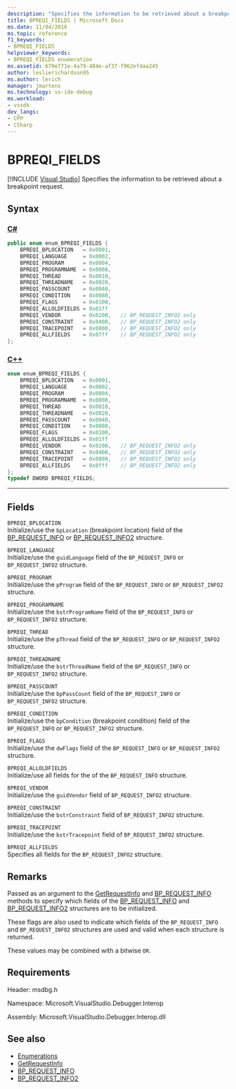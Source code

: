 ```yaml
---
description: "Specifies the information to be retrieved about a breakpoint request."
title: BPREQI_FIELDS | Microsoft Docs
ms.date: 11/04/2016
ms.topic: reference
f1_keywords:
- BPREQI_FIELDS
helpviewer_keywords:
- BPREQI_FIELDS enumeration
ms.assetid: 679e771e-4a79-484e-af37-f962ef4aa245
author: leslierichardson95
ms.author: lerich
manager: jmartens
ms.technology: vs-ide-debug
ms.workload:
- vssdk
dev_langs:
- CPP
- CSharp
---
```

# BPREQI_FIELDS

 [!INCLUDE [Visual Studio](~/includes/applies-to-version/vs-windows-only.md)]
Specifies the information to be retrieved about a breakpoint request.

## Syntax

### [C#](#tab/csharp)
```csharp
public enum enum_BPREQI_FIELDS {
    BPREQI_BPLOCATION   = 0x0001,
    BPREQI_LANGUAGE     = 0x0002,
    BPREQI_PROGRAM      = 0x0004,
    BPREQI_PROGRAMNAME  = 0x0008,
    BPREQI_THREAD       = 0x0010,
    BPREQI_THREADNAME   = 0x0020,
    BPREQI_PASSCOUNT    = 0x0040,
    BPREQI_CONDITION    = 0x0080,
    BPREQI_FLAGS        = 0x0100,
    BPREQI_ALLOLDFIELDS = 0x01ff
    BPREQI_VENDOR       = 0x0200,   // BP_REQUEST_INFO2 only
    BPREQI_CONSTRAINT   = 0x0400,   // BP_REQUEST_INFO2 only
    BPREQI_TRACEPOINT   = 0x0800,   // BP_REQUEST_INFO2 only
    BPREQI_ALLFIELDS    = 0x0fff    // BP_REQUEST_INFO2 only
};
```
### [C++](#tab/cpp)
```cpp
enum enum_BPREQI_FIELDS {
    BPREQI_BPLOCATION   = 0x0001,
    BPREQI_LANGUAGE     = 0x0002,
    BPREQI_PROGRAM      = 0x0004,
    BPREQI_PROGRAMNAME  = 0x0008,
    BPREQI_THREAD       = 0x0010,
    BPREQI_THREADNAME   = 0x0020,
    BPREQI_PASSCOUNT    = 0x0040,
    BPREQI_CONDITION    = 0x0080,
    BPREQI_FLAGS        = 0x0100,
    BPREQI_ALLOLDFIELDS = 0x01ff
    BPREQI_VENDOR       = 0x0200,   // BP_REQUEST_INFO2 only
    BPREQI_CONSTRAINT   = 0x0400,   // BP_REQUEST_INFO2 only
    BPREQI_TRACEPOINT   = 0x0800,   // BP_REQUEST_INFO2 only
    BPREQI_ALLFIELDS    = 0x0fff    // BP_REQUEST_INFO2 only
};
typedef DWORD BPREQI_FIELDS;
```
---

## Fields
`BPREQI_BPLOCATION`\
Initialize/use the `bpLocation` (breakpoint location) field of the [BP_REQUEST_INFO](../../../extensibility/debugger/reference/bp-request-info.md) or [BP_REQUEST_INFO2](../../../extensibility/debugger/reference/bp-request-info2.md) structure.

`BPREQI_LANGUAGE`\
Initialize/use the `guidLanguage` field of the `BP_REQUEST_INFO` or `BP_REQUEST_INFO2` structure.

`BPREQI_PROGRAM`\
Initialize/use the `pProgram` field of the `BP_REQUEST_INFO` or `BP_REQUEST_INFO2` structure.

`BPREQI_PROGRAMNAME`\
Initialize/use the `bstrProgramName` field of the `BP_REQUEST_INFO` or `BP_REQUEST_INFO2` structure.

`BPREQI_THREAD`\
Initialize/use the `pThread` field of the `BP_REQUEST_INFO` or `BP_REQUEST_INFO2` structure.

`BPREQI_THREADNAME`\
Initialize/use the `bstrThreadName` field of the `BP_REQUEST_INFO` or `BP_REQUEST_INFO2` structure.

`BPREQI_PASSCOUNT`\
Initialize/use the `bpPassCount` field of the `BP_REQUEST_INFO` or `BP_REQUEST_INFO2` structure.

`BPREQI_CONDITION`\
Initialize/use the `bpCondition` (breakpoint condition) field of the `BP_REQUEST_INFO` or `BP_REQUEST_INFO2` structure.

`BPREQI_FLAGS`\
Initialize/use the `dwFlags` field of the `BP_REQUEST_INFO` or `BP_REQUEST_INFO2` structure.

`BPREQI_ALLOLDFIELDS`\
Initialize/use all fields for the of the `BP_REQUEST_INFO` structure.

`BPREQI_VENDOR`\
Initialize/use the `guidVendor` field of `BP_REQUEST_INFO2` structure.

`BPREQI_CONSTRAINT`\
Initialize/use the `bstrConstraint` field of `BP_REQUEST_INFO2` structure.

`BPREQI_TRACEPOINT`\
Initialize/use the `bstrTracepoint` field of `BP_REQUEST_INFO2` structure.

`BPREQI_ALLFIELDS`\
Specifies all fields for the `BP_REQUEST_INFO2` structure.

## Remarks
Passed as an argument to the [GetRequestInfo](../../../extensibility/debugger/reference/idebugbreakpointrequest2-getrequestinfo.md) and [BP_REQUEST_INFO](../../../extensibility/debugger/reference/bp-request-info.md) methods to specify which fields of the [BP_REQUEST_INFO](../../../extensibility/debugger/reference/bp-request-info.md) and [BP_REQUEST_INFO2](../../../extensibility/debugger/reference/bp-request-info2.md) structures are to be initialized.

These flags are also used to indicate which fields of the `BP_REQUEST_INFO` and `BP_REQUEST_INFO2` structures are used and valid when each structure is returned.

These values may be combined with a bitwise `OR`.

## Requirements
Header: msdbg.h

Namespace: Microsoft.VisualStudio.Debugger.Interop

Assembly: Microsoft.VisualStudio.Debugger.Interop.dll

## See also
- [Enumerations](../../../extensibility/debugger/reference/enumerations-visual-studio-debugging.md)
- [GetRequestInfo](../../../extensibility/debugger/reference/idebugbreakpointrequest2-getrequestinfo.md)
- [BP_REQUEST_INFO](../../../extensibility/debugger/reference/bp-request-info.md)
- [BP_REQUEST_INFO2](../../../extensibility/debugger/reference/bp-request-info2.md)
